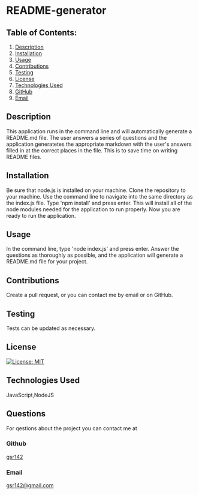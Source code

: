 
# README-generator

## Table of Contents:
1. [Description](#description)
2. [Installation](#installation)
3. [Usage](#usage)
4. [Contributions](#contributions)
5. [Testing](#testing)
6. [License](#license)
7. [Technologies Used](#technology)
8. [GitHub](#github)
9. [Email](#email)
  
  
## Description
This application runs in the command line and will automatically generate a README.md file. The user answers a series of questions and the application generatetes the appropriate markdown with the user's answers filled in at the correct places in the file. This is to save time on writing README files.

## Installation
Be sure that node.js is installed on your machine. Clone the repository to your machine. Use the command line to navigate into the same directory as the index.js file. Type 'npm install' and press enter. This will install all of the node modules needed for the application to run properly. Now you are ready to run the application.

## Usage
In the command line, type 'node index.js' and press enter. Answer the questions as thoroughly as possible, and the application will generate a README.md file for your project.

## Contributions
Create a pull request, or you can contact me by email or on GitHub.

## Testing
Tests can be updated as necessary.

## License
 [![License: MIT](https://img.shields.io/badge/License-MIT-yellow.svg)](https://opensource.org/licenses/MIT)

## Technologies Used
JavaScript,NodeJS

## Questions
For qestions about the project you can contact me at

### Github
[gsr142](https://github.com/gsr142)

### Email
[gsr142@gmail.com](gsr142@gmail.com)